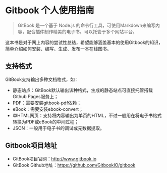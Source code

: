 # Gitbook 个人使用指南

> GitBook 是一个基于 Node.js 的命令行工具，可使用Markdown来编写内容，配合插件制作精美的电子书。可以托管于多个网站平台。

这本书是对于网上内容的尝试性总结，希望能够涵盖基本的使用Gitbook的知识，简单介绍如何安装、编写、生成、发布一本在线图书。

## 支持格式
GitBook支持输出多种文档格式，如：

- 静态站点：GitBook默认输出该种格式，生成的静态站点可直接托管搭载Github Pages服务上；
- PDF：需要安装gitbook-pdf依赖；
- eBook：需要安装ebook-convert；
- 单HTML网页：支持将内容输出为单页的HTML，不过一般用在将电子书格式转换为PDF或eBook的中间过程；
- JSON：一般用于电子书的调试或元数据提取。

## Gitbook项目地址
- GitBook项目官网：http://www.gitbook.io
- GitBook Github地址：https://github.com/GitbookIO/gitbook